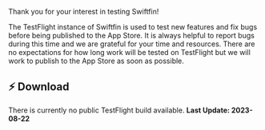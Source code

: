 Thank you for your interest in testing Swiftfin!

The TestFlight instance of Swiftfin is used to test new features and fix bugs before being published to the App Store. It is always helpful to report bugs during this time and we are grateful for your time and resources. There are no expectations for how long work will be tested on TestFlight but we will work to publish to the App Store as soon as possible.

## ⚡️ Download

There is currently no public TestFlight build available.
**Last Update: 2023-08-22**

<!--<a href="https://testflight.apple.com/join/WiN0G62Q">
  <img height=75 alt="Get the beta on TestFlight" src="./Resources/Get_the_beta_on_Testflight.svg"/>
</a>

**For Apple TV (without an iOS/iPadOS device)**

If you have an Apple TV and do not own an iOS device, please use this [Google Form](https://forms.gle/) to get an invitation code.-->
